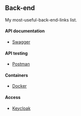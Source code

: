## Back-end
My most-useful-back-end-links list. 

#### API documentation
- [Swagger](https://swagger.io/)

#### API testing
- [Postman](https://swagger.io/)

#### Containers
- [Docker](https://www.docker.com/)

#### Access
- [Keycloak](https://www.keycloak.org/)